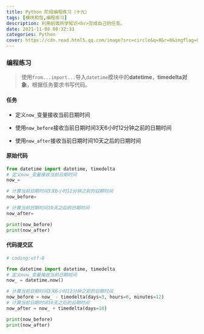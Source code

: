 ```yaml
---
title: Python 阶段编程练习（十九）
tags: [模块和包,编程练习]
description: 利用前面所学知识<br>完成自己的任务。
date: 2021-11-08 00:32:33
categories: Python
cover: https://cdn.read.html5.qq.com/image?src=circle&q=0&r=0&imgflag=0&cdn_cache=1800&w=0&h=0&imageUrl=https://learnonly-7.oss-cn-qingdao.aliyuncs.com/2021-11-8/1.png
---
```


### 编程练习

> 使用`from...import...`导入`datetime`模块中的**datetime**，**timedelta对象**，根据任务要求书写代码。

#### 任务

- 定义`now_`变量接收当前日期时间

- 使用`now_before`接收当前日期时间3天6小时12分钟之前的日期时间

- 使用`now_after`接收当前日期时间10天之后的日期时间

#### 原始代码

```python
from datetime import datetime, timedelta
# 定义now_变量接收当前日期时间
now_=

# 计算当前日期时间3天6小时12分钟之前的日期时间
now_before=

# 计算当前日期时间10天之后的日期时间
now_after=

print(now_before)
print(now_after)
```

#### 代码提交区

```python
# coding:utf-8

from datetime import datetime, timedelta
# 定义now_变量接收当前日期时间
now_ = datetime.now()

# 计算当前日期时间3天6小时12分钟之前的日期时间
now_before = now_ - timedelta(days=3, hours=6, minutes=12)
# 计算当前日期时间10天之后的日期时间
now_after = now_ + timedelta(days=10)

print(now_before)
print(now_after)
```
